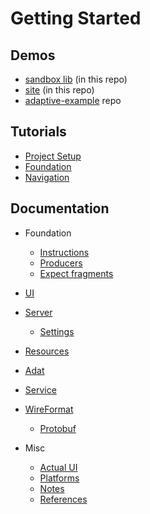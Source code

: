 # Getting Started

## Demos

* [sandbox lib](../adaptive-lib/adaptive-lib-sandbox) (in this repo)
* [site](../adaptive-site/src)  (in this repo)
* [adaptive-example](https://github.com/spxbhuhb/adaptive-example) repo

## Tutorials

* [Project Setup](tutorials/project-setup.md)
* [Foundation](tutorials/foundation.md)
* [Navigation](tutorials/navigation.md)

## Documentation

* Foundation
    * [Instructions](foundation/instructions.md)
    * [Producers](foundation/producer.md)
    * [Expect fragments](foundation/expect.md)

* [UI](ui/README.md)

* [Server](server/README.md)
    * [Settings](server/settings.md)

* [Resources](resource/README.md)

* [Adat](adat/README.md)

* [Service](service/README.md)

* [WireFormat](wireformat/README.md)
    * [Protobuf](wireformat/protobuf.md)

* Misc
    * [Actual UI](internals/actual%20UI.md)
    * [Platforms](platforms/README)
    * [Notes](notes.md)
    * [References](references.md)